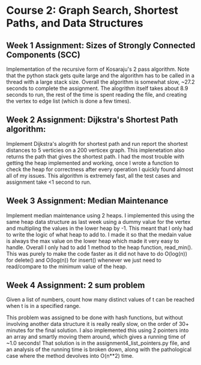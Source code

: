 # Course 2: Graph Search, Shortest Paths, and Data Structures

## Week 1 Assignment: Sizes of Strongly Connected Components (SCC)
Implementation of the recursive form of Kosaraju's 2 pass algorithm. Note that the python stack gets quite large and the algorithm has to be called in a thread with a large stack size. Overall the algorithm is somewhat slow, ~27.2 seconds to complete the assignment. The alogrithm itself takes about 8.9 seconds to run, the rest of the time is spent reading the file, and creating the vertex to edge list (which is done a few times).

## Week 2 Assignment: Dijkstra's Shortest Path algorithm:
Implement Dijkstra's alogrith for shortest path and run report the shortest distances to 5 verticies on a 200 verticex graph. This implenetation also returns the path that gives the shortest path. I had the most trouble with getting the heap implemented and working, once I wrote a function to check the heap for correctness after every operation I quickly found almost all of my issues. This algorithm is extremely fast, all the test cases and assignment take <1 second to run.

## Week 3 Assignment: Median Maintenance
Implement median maintenance using 2 heaps. I implemented this using the same heap data structure as last week using a dummy value for the vertex and multipling the values in the lower heap by -1. This meant that I only had to write the logic of what heap to add to. I made it so that the medain value is always the max value on the lower heap which made it very easy to handle. Overall I only had to add 1 method to the heap function, read_min(). This was purely to make the code faster as it did not have to do O(log(n)) for delete() and O(log(n)) for insert() whenever we just need to read/compare to the minimum value of the heap.

## Week 4 Assignment: 2 sum problem
Given a list of numbers, count how many distinct values of t can be reached when t is in a specified range.

This problem was assigned to be done with hash functions, but without involving another data structure it is really really slow, on the order of 30+ minutes for the final solution.
I also implemented this using 2 pointers into an array and smartly moving them around, which gives a running time of ~1.0 seconds! That solution is in the assignment4_list_pointers.py file, and an analysis of the running time is broken down, along with the pathological case where the method devolves into O(n**2) time.